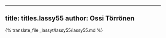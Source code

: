 
---
title: titles.lassy55
author: Ossi Törrönen
---
{% translate_file _lassyt/lassy55/lassy55.md %}